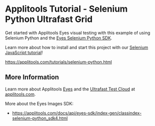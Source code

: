# Applitools Tutorial - Selenium Python Ultrafast Grid

Get started with Applitools Eyes visual testing with this example of using Selenium Python and the [Eyes Selenium Python SDK](https://applitools.com/docs/api/eyes-sdk/index-gen/classindex-selenium-python_sdk4.html).

Learn more about how to install and start this project with our [Selenium JavaScript tutorial](https://applitools.com/tutorials/selenium-python.html)!

<https://applitools.com/tutorials/selenium-python.html>

## More Information

Learn more about Applitools [Eyes](https://info.applitools.com/ucY77) and the [Ultrafast Test Cloud](https://info.applitools.com/ucY78) at [applitools.com](https://info.applitools.com/ucY76).

More about the Eyes Images SDK:
* https://applitools.com/docs/api/eyes-sdk/index-gen/classindex-selenium-python_sdk4.html

